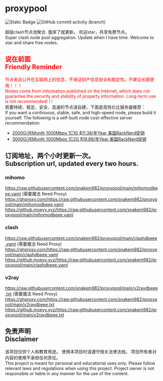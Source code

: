 # proxypool

![Static Badge](https://img.shields.io/badge/ss|ssr|vmess|vless|trojan-free-orange)
![GitHub commit activity (branch)](https://img.shields.io/github/commit-activity/w/snakem982/proxypool?color=DC52FC)


超级clash节点池聚合.
蛋痒了就更新。
欢迎star，共享免费节点。
<br/>
Super clash node pool aggregation.
Update when I have time.
Welcome to star and share free nodes.

## <font color="red">说在前面<br/>Friendly Reminder</font>
<font color="red">节点来自公开在互联网上的信息，不保证财产信息安全和稳定性。不建议长期使用！！！<br/>
Nodes come from information published on the Internet,
which does not guarantee the security and stability of property information.
Long-term use is not recommended! ! !</font><br/>
若要持续、稳定、安全、高速的节点请自建，下面是高性价比服务器推荐：<br/>
If you want a continuous, stable, safe, and high-speed node, please build it yourself.
The following is a self-built node cost-effective server recommendation:
- [2000G/月Month 1000Mbps 1C1G $11.38/年Year 美国RackNerd促销](https://my.racknerd.com/aff.php?aff=8613 "美国RackNerd")
- [3000G/月Month 1000Mbps 1C2G $19.89/年Year 美国RackNerd促销](https://my.racknerd.com/aff.php?aff=8613 "美国RackNerd")

## 订阅地址，两个小时更新一次。<br/>Subscription url, updated every two hours.
### mihomo
https://raw.githubusercontent.com/snakem982/proxypool/main/mihomodbeee.yaml  (需要魔法 Need Proxy)
https://ghproxy.com/https://raw.githubusercontent.com/snakem982/proxypool/main/mihomodbeee.yaml
https://github.moeyy.xyz/https://raw.githubusercontent.com/snakem982/proxypool/main/mihomodbeee.yaml
### clash
https://raw.githubusercontent.com/snakem982/proxypool/main/clashdbeee.yaml  (需要魔法 Need Proxy)
https://ghproxy.com/https://raw.githubusercontent.com/snakem982/proxypool/main/clashdbeee.yaml
https://github.moeyy.xyz/https://raw.githubusercontent.com/snakem982/proxypool/main/clashdbeee.yaml
### v2ray
https://raw.githubusercontent.com/snakem982/proxypool/main/v2raydbeee.txt  (需要魔法 Need Proxy)
https://ghproxy.com/https://raw.githubusercontent.com/snakem982/proxypool/main/v2raydbeee.txt
https://github.moeyy.xyz/https://raw.githubusercontent.com/snakem982/proxypool/main/v2raydbeee.txt


## 免责声明 <br/>Disclaimer
该项目仅供个人和教育用途。
使用本项目时请遵守相关法律法规。
项目所有者对内容的使用不承担任何责任。
<br/>
This project is meant for personal and educational uses only.
Please follow relevant laws and regulations when using this project.
Project owner is not responsible or liable in any manner for the use of the content.
